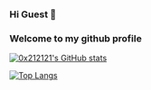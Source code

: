 ### Hi Guest 👋

<!--
**0x212121/0x212121** is a ✨ _special_ ✨ repository because its `README.md` (this file) appears on your GitHub profile.

Here are some ideas to get you started:

- 🔭 I’m currently working on ...
- 🌱 I’m currently learning ...
- 👯 I’m looking to collaborate on ...
- 🤔 I’m looking for help with ...
- 💬 Ask me about ...
- 📫 How to reach me: ...
- 😄 Pronouns: ...
- ⚡ Fun fact: ...
-->

### Welcome to my github profile

[![0x212121's GitHub stats](https://github-readme-stats.vercel.app/api?username=0x212121&show_icons=true&theme=dracula)](https://github.com/0x212121/github-readme-stats)

[![Top Langs](https://github-readme-stats.vercel.app/api/top-langs/?username=0x212121&exclude_repo=github-readme-stats,0x212121.github.io)](https://github.com/0x212121/github-readme-stats)
